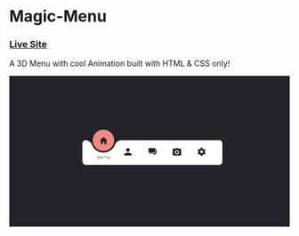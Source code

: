 # Magic-Menu

### [Live Site](https://alaa-elghamry.github.io/Magic-Menu/#)

A 3D Menu with cool Animation built with HTML & CSS only! 

 ![Magic Menu](https://github.com/Alaa-Elghamry/Magic-Menu/blob/master/magic%20menu.PNG?raw=true) 
